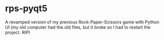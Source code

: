 # rps-pyqt5
A revamped version of my previous Rock-Paper-Scissors game with Python UI (my old computer had the.old files, but it broke so I had to restart the project. RIP)
